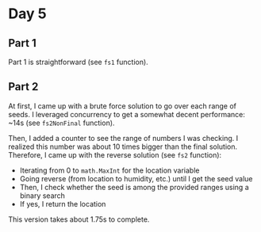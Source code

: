 # Day 5

## Part 1

Part 1 is straightforward (see `fs1` function).

## Part 2

At first, I came up with a brute force solution to go over each range of seeds. I leveraged concurrency to get a somewhat decent performance: ~14s (see `fs2NonFinal` function).

Then, I added a counter to see the range of numbers I was checking. I realized this number was about 10 times bigger than the final solution. Therefore, I came up with the reverse solution (see `fs2` function):

- Iterating from 0 to `math.MaxInt` for the location variable
- Going reverse (from location to humidity, etc.) until I get the seed value
- Then, I check whether the seed is among the provided ranges using a binary search
- If yes, I return the location

This version takes about 1.75s to complete.